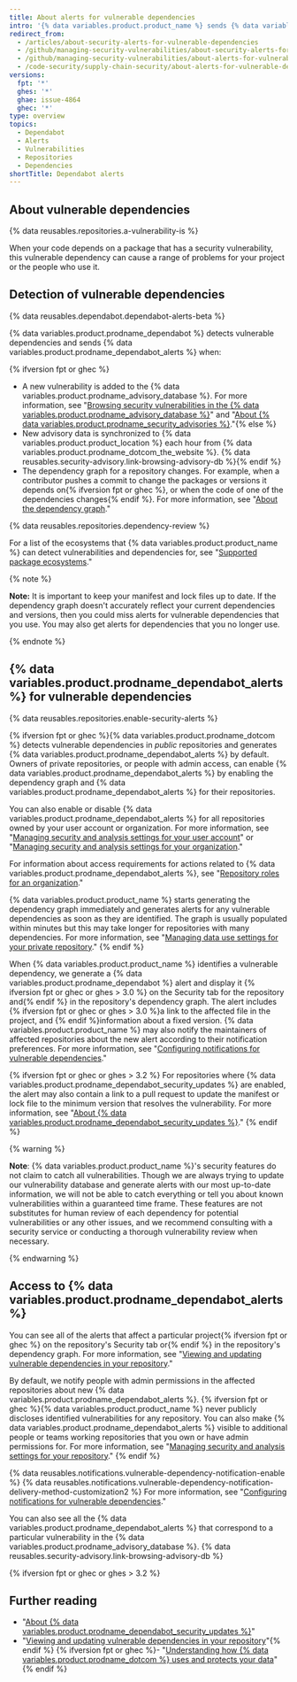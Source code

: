 ```yaml
---
title: About alerts for vulnerable dependencies
intro: '{% data variables.product.product_name %} sends {% data variables.product.prodname_dependabot_alerts %} when we detect vulnerabilities affecting your repository.'
redirect_from:
  - /articles/about-security-alerts-for-vulnerable-dependencies
  - /github/managing-security-vulnerabilities/about-security-alerts-for-vulnerable-dependencies
  - /github/managing-security-vulnerabilities/about-alerts-for-vulnerable-dependencies
  - /code-security/supply-chain-security/about-alerts-for-vulnerable-dependencies
versions:
  fpt: '*'
  ghes: '*'
  ghae: issue-4864
  ghec: '*'
type: overview
topics:
  - Dependabot
  - Alerts
  - Vulnerabilities
  - Repositories
  - Dependencies
shortTitle: Dependabot alerts
---
```

<!--Marketing-LINK: From /features/security/software-supply-chain page "About alerts for vulnerable dependencies ".-->

## About vulnerable dependencies

{% data reusables.repositories.a-vulnerability-is %}

When your code depends on a package that has a security vulnerability, this vulnerable dependency can cause a range of problems for your project or the people who use it.

## Detection of vulnerable dependencies

{% data reusables.dependabot.dependabot-alerts-beta %}

{% data variables.product.prodname_dependabot %} detects vulnerable dependencies and sends {% data variables.product.prodname_dependabot_alerts %} when:

{% ifversion fpt or ghec %}
- A new vulnerability is added to the {% data variables.product.prodname_advisory_database %}. For more information, see "[Browsing security vulnerabilities in the {% data variables.product.prodname_advisory_database %}](/github/managing-security-vulnerabilities/browsing-security-vulnerabilities-in-the-github-advisory-database)" and "[About {% data variables.product.prodname_security_advisories %}](/code-security/security-advisories/about-github-security-advisories)."{% else %}
- New advisory data is synchronized to {% data variables.product.product_location %} each hour from {% data variables.product.prodname_dotcom_the_website %}. {% data reusables.security-advisory.link-browsing-advisory-db %}{% endif %}
- The dependency graph for a repository changes. For example, when a contributor pushes a commit to change the packages or versions it depends on{% ifversion fpt or ghec %}, or when the code of one of the dependencies changes{% endif %}. For more information, see "[About the dependency graph](/code-security/supply-chain-security/about-the-dependency-graph)."

{% data reusables.repositories.dependency-review %}

For a list of the ecosystems that {% data variables.product.product_name %} can detect vulnerabilities and dependencies for, see "[Supported package ecosystems](/github/visualizing-repository-data-with-graphs/about-the-dependency-graph#supported-package-ecosystems)."

{% note %}

**Note:** It is important to keep your manifest and lock files up to date. If the dependency graph doesn't accurately reflect your current dependencies and versions, then you could miss alerts for vulnerable dependencies that you use. You may also get alerts for dependencies that you no longer use.

{% endnote %}

##  {% data variables.product.prodname_dependabot_alerts %} for vulnerable dependencies

{% data reusables.repositories.enable-security-alerts %}

{% ifversion fpt or ghec %}{% data variables.product.prodname_dotcom %} detects vulnerable dependencies in _public_ repositories and generates {% data variables.product.prodname_dependabot_alerts %} by default. Owners of private repositories, or people with admin access, can enable {% data variables.product.prodname_dependabot_alerts %} by enabling the dependency graph and {% data variables.product.prodname_dependabot_alerts %} for their repositories.

You can also enable or disable {% data variables.product.prodname_dependabot_alerts %} for all repositories owned by your user account or organization. For more information, see "[Managing security and analysis settings for your user account](/github/setting-up-and-managing-your-github-user-account/managing-security-and-analysis-settings-for-your-user-account)" or "[Managing security and analysis settings for your organization](/organizations/keeping-your-organization-secure/managing-security-and-analysis-settings-for-your-organization)."

For information about access requirements for actions related to {% data variables.product.prodname_dependabot_alerts %}, see "[Repository roles for an organization](/organizations/managing-access-to-your-organizations-repositories/repository-roles-for-an-organization#access-requirements-for-security-features)."

{% data variables.product.product_name %} starts generating the dependency graph immediately and generates alerts for any vulnerable dependencies as soon as they are identified. The graph is usually populated within minutes but this may take longer for repositories with many dependencies. For more information, see "[Managing data use settings for your private repository](/github/understanding-how-github-uses-and-protects-your-data/managing-data-use-settings-for-your-private-repository)."
{% endif %}

When {% data variables.product.product_name %} identifies a vulnerable dependency, we generate a {% data variables.product.prodname_dependabot %} alert and display it {% ifversion fpt or ghec or ghes > 3.0 %} on the Security tab for the repository and{% endif %} in the repository's dependency graph. The alert includes {% ifversion fpt or ghec or ghes > 3.0 %}a link to the affected file in the project, and {% endif %}information about a fixed version. {% data variables.product.product_name %} may also notify the maintainers of affected repositories about the new alert according to their notification preferences. For more information, see "[Configuring notifications for vulnerable dependencies](/code-security/supply-chain-security/configuring-notifications-for-vulnerable-dependencies)."

{% ifversion fpt or ghec or ghes > 3.2 %}
For repositories where {% data variables.product.prodname_dependabot_security_updates %} are enabled, the alert may also contain a link to a pull request to update the manifest or lock file to the minimum version that resolves the vulnerability. For more information, see "[About {% data variables.product.prodname_dependabot_security_updates %}](/github/managing-security-vulnerabilities/about-dependabot-security-updates)."
{% endif %}

{% warning %}

**Note**: {% data variables.product.product_name %}'s security features do not claim to catch all vulnerabilities. Though we are always trying to update our vulnerability database and generate alerts with our most up-to-date information, we will not be able to catch everything or tell you about known vulnerabilities within a guaranteed time frame. These features are not substitutes for human review of each dependency for potential vulnerabilities or any other issues, and we recommend consulting with a security service or conducting a thorough vulnerability review when necessary.

{% endwarning %}

## Access to  {% data variables.product.prodname_dependabot_alerts %}

You can see all of the alerts that affect a particular project{% ifversion fpt or ghec %} on the repository's Security tab or{% endif %} in the repository's dependency graph. For more information, see "[Viewing and updating vulnerable dependencies in your repository](/github/managing-security-vulnerabilities/viewing-and-updating-vulnerable-dependencies-in-your-repository)."

By default, we notify people with admin permissions in the affected repositories about new {% data variables.product.prodname_dependabot_alerts %}. {% ifversion fpt or ghec %}{% data variables.product.product_name %} never publicly discloses identified vulnerabilities for any repository. You can also make {% data variables.product.prodname_dependabot_alerts %} visible to additional people or teams working repositories that you own or have admin permissions for. For more information, see "[Managing security and analysis settings for your repository](/github/administering-a-repository/managing-security-and-analysis-settings-for-your-repository#granting-access-to-security-alerts)."
{% endif %}

{% data reusables.notifications.vulnerable-dependency-notification-enable %}
{% data reusables.notifications.vulnerable-dependency-notification-delivery-method-customization2 %} For more information, see "[Configuring notifications for vulnerable dependencies](/code-security/supply-chain-security/configuring-notifications-for-vulnerable-dependencies)."

You can also see all the {% data variables.product.prodname_dependabot_alerts %} that correspond to a particular vulnerability in the {% data variables.product.prodname_advisory_database %}. {% data reusables.security-advisory.link-browsing-advisory-db %}

{% ifversion fpt or ghec or ghes > 3.2 %}
## Further reading

- "[About {% data variables.product.prodname_dependabot_security_updates %}](/github/managing-security-vulnerabilities/about-dependabot-security-updates)"
- "[Viewing and updating vulnerable dependencies in your repository](/articles/viewing-and-updating-vulnerable-dependencies-in-your-repository)"{% endif %}
{% ifversion fpt or ghec %}- "[Understanding how {% data variables.product.prodname_dotcom %} uses and protects your data](/categories/understanding-how-github-uses-and-protects-your-data)"{% endif %}
